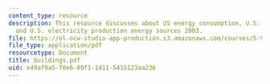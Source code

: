```yaml
---
content_type: resource
description: This resource discusses about US energy consumption, U.S. buildings,
  and U.S. electricity production energy sources 2003.
file: https://ol-ocw-studio-app-production.s3.amazonaws.com/courses/5-92-energy-environment-and-society-spring-2007/e49af9a578e609f11d115415123aa236_buildings.pdf
file_type: application/pdf
resourcetype: Document
title: buildings.pdf
uid: e49af9a5-78e6-09f1-1d11-5415123aa236
---
```

